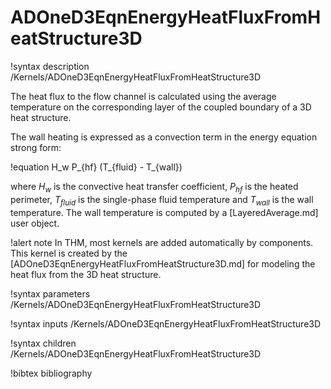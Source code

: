 # ADOneD3EqnEnergyHeatFluxFromHeatStructure3D

!syntax description /Kernels/ADOneD3EqnEnergyHeatFluxFromHeatStructure3D

The heat flux to the flow channel is calculated using the average temperature on
the corresponding layer of the coupled boundary of a 3D heat structure.

The wall heating is expressed as a convection term in the energy equation strong form:

!equation
H_w P_{hf} (T_{fluid} - T_{wall})

where $H_w$ is the convective heat transfer coefficient, $P_{hf}$ is the heated perimeter,
$T_{fluid}$ is the single-phase fluid temperature and $T_{wall}$ is the wall temperature.
The wall temperature is computed by a [LayeredAverage.md] user object.

!alert note
In THM, most kernels are added automatically by components. This kernel is created by the
[ADOneD3EqnEnergyHeatFluxFromHeatStructure3D.md] for modeling the heat flux from the 3D heat structure.

!syntax parameters /Kernels/ADOneD3EqnEnergyHeatFluxFromHeatStructure3D

!syntax inputs /Kernels/ADOneD3EqnEnergyHeatFluxFromHeatStructure3D

!syntax children /Kernels/ADOneD3EqnEnergyHeatFluxFromHeatStructure3D

!bibtex bibliography
